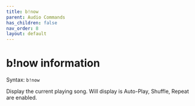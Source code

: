 ```yaml
---
title: b!now
parent: Audio Commands
has_children: false
nav_order: 8
layout: default
---
```


# b!now information
Syntax: `b!now`

Display the current playing song. Will display is Auto-Play, Shuffle, Repeat are enabled. 
